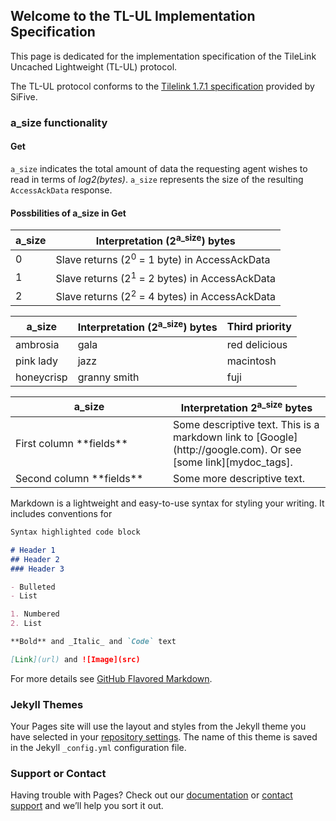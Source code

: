## Welcome to the TL-UL Implementation Specification

This page is dedicated for the implementation specification of the TileLink Uncached Lightweight (TL-UL) protocol.

The TL-UL protocol conforms to the [Tilelink 1.7.1 specification](https://sifive.cdn.prismic.io/sifive%2F57f93ecf-2c42-46f7-9818-bcdd7d39400a_tilelink-spec-1.7.1.pdf) provided by SiFive.

### a_size functionality
#### Get
`a_size` indicates the total amount of data the requesting agent wishes to read in terms of _log2(bytes)_. `a_size` represents the size of the resulting `AccessAckData` response.

#### Possbilities of a_size in Get
 a_size  | Interpretation (2<sup>a_size</sup>) bytes 
 ------  | --------------------------------------------------------
  0      | Slave returns (2<sup>0</sup> = 1 byte) in AccessAckData   
  1      | Slave returns (2<sup>1</sup> = 2 bytes) in AccessAckData  
  2      | Slave returns (2<sup>2</sup> = 4 bytes) in AccessAckData
  
  | a_size | Interpretation (2<sup>a_size</sup>) bytes | Third priority |
|-------|--------|---------|
| ambrosia | gala | red delicious |
| pink lady | jazz | macintosh |
| honeycrisp | granny smith | fuji |

<table>
<colgroup>
<col width="50%" />
<col width="50%" />
</colgroup>
<thead>
<tr class="header">
<th>a_size</th>
<th markdown="span">Interpretation 2<sup>a_size</sup> bytes </th>
</tr>
</thead>
<tbody>
<tr>
<td markdown="span">First column **fields**</td>
<td markdown="span">Some descriptive text. This is a markdown link to [Google](http://google.com). Or see [some link][mydoc_tags].</td>
</tr>
<tr>
<td markdown="span">Second column **fields**</td>
<td markdown="span">Some more descriptive text.
</td>
</tr>
</tbody>
</table>

Markdown is a lightweight and easy-to-use syntax for styling your writing. It includes conventions for

```markdown
Syntax highlighted code block

# Header 1
## Header 2
### Header 3

- Bulleted
- List

1. Numbered
2. List

**Bold** and _Italic_ and `Code` text

[Link](url) and ![Image](src)
```

For more details see [GitHub Flavored Markdown](https://guides.github.com/features/mastering-markdown/).

### Jekyll Themes

Your Pages site will use the layout and styles from the Jekyll theme you have selected in your [repository settings](https://github.com/hadirkhan10/TileLink/settings). The name of this theme is saved in the Jekyll `_config.yml` configuration file.

### Support or Contact

Having trouble with Pages? Check out our [documentation](https://docs.github.com/categories/github-pages-basics/) or [contact support](https://github.com/contact) and we’ll help you sort it out.
